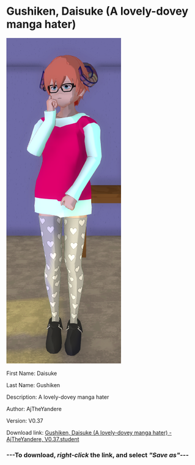 # Gushiken, Daisuke (A lovely-dovey manga hater)

<img src = "https://raw.githubusercontent.com/Arbiter1223/Daigaku-Gurashi-Custom-Students/master/Students/Files/Gushiken%2C%20Daisuke%20(A%20lovely-dovey%20manga%20hater).png">

First Name: Daisuke

Last Name: Gushiken

Description: A lovely-dovey manga hater

Author: AjTheYandere

Version: V0.37

Download link: <a href="https://raw.githubusercontent.com/Arbiter1223/Daigaku-Gurashi-Custom-Students/master/Students/Files/Gushiken%2C%20Daisuke%20(A%20lovely-dovey%20manga%20hater)%20-%20AjTheYandere%2C%20V0.37.student">Gushiken, Daisuke (A lovely-dovey manga hater) - AjTheYandere, V0.37.student</a>

### ---**To download, _right-click_ the link, and select _"Save as"_**---
